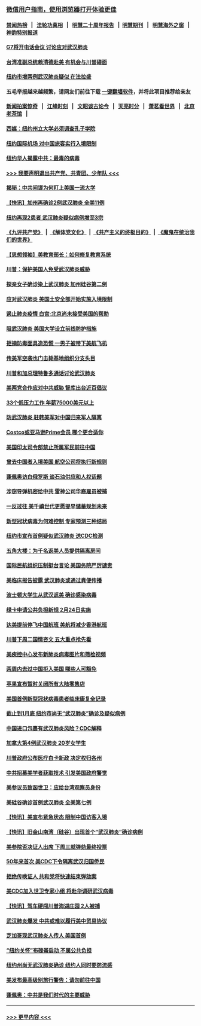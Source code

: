 ### [微信用户指南，使用浏览器打开体验更佳](https://github.com/gfw-breaker/banned-news1/blob/master/indexes/wechat-guide.md?t=0)
#### [禁闻热榜](热点新闻.md?t=0)  &nbsp;&nbsp;|&nbsp;&nbsp; [法轮功真相](https://github.com/gfw-breaker/truth/blob/master/README.md?t=0) &nbsp;&nbsp;|&nbsp;&nbsp; [明慧二十周年报告](https://github.com/gfw-breaker/mh-reports/blob/master/README.md?t=0) &nbsp;&nbsp;|&nbsp;&nbsp;[明慧期刊](https://github.com/gfw-breaker/mh-qikan) &nbsp;&nbsp;|&nbsp;&nbsp; [明慧海外之窗](https://github.com/gfw-breaker/mh-news/blob/master/README.md?t=0) &nbsp;&nbsp;|&nbsp;&nbsp; [神韵特别报道](https://github.com/gfw-breaker/mh-news/blob/master/shenyun.md?t=0)
#### [G7将开电话会议 讨论应对武汉肺炎](../pages/nsc412/n11841658.md?t=02032333) 
#### [台湾准副总统赖清德赴美 有机会与川普碰面](../pages/nsc412/n11841332.md?t=02032333) 
#### [纽约市增两例武汉肺炎疑似 在法拉盛](../pages/nsc412/n11840625.md?t=02032333) 
#### 五毛举报越来越频繁，请网友们前往下载 [一键翻墙软件](https://github.com/gfw-breaker/ssr-accounts)，并将此项目推荐给亲友
#### [新闻拍案惊奇](https://github.com/gfw-breaker/banned-news1/blob/master/pages/link4.md) &nbsp;&nbsp;|&nbsp;&nbsp; [江峰时刻](https://github.com/gfw-breaker/banned-news1/blob/master/pages/link4.md) &nbsp;&nbsp;|&nbsp;&nbsp; [文昭谈古论今](https://github.com/gfw-breaker/banned-news1/blob/master/pages/link4.md) &nbsp;&nbsp;|&nbsp;&nbsp; [天亮时分](https://github.com/gfw-breaker/banned-news1/blob/master/pages/link4.md) &nbsp;&nbsp;|&nbsp;&nbsp; [萧茗看世界](https://github.com/gfw-breaker/banned-news1/blob/master/pages/link4.md) &nbsp;&nbsp;|&nbsp;&nbsp; [北京老茶馆](https://github.com/gfw-breaker/banned-news1/blob/master/pages/link4.md) &nbsp;&nbsp;|&nbsp;&nbsp; 
#### [西媒：纽约州立大学必须调查孔子学院](../pages/nsc412/n11840637.md?t=02032333) 
#### [纽约国际机场  对中国旅客实行入境限制](../pages/nsc412/n11840619.md?t=02032333) 
#### [纽约华人揭露中共：最毒的病毒](../pages/nsc412/n11840631.md?t=02032333) 
#### [>>> 我要声明退出共产党、共青团、少年队 <<<](https://github.com/begood0513/goodnews/blob/master/quit/letter.md) 
#### [揭秘：中共间谍为何盯上美国一流大学](../pages/nsc412/n11840270.md?t=02032333) 
#### [【快讯】加州再确诊2例武汉肺炎 全美11例](../pages/nsc412/n11840339.md?t=02032333) 
#### [纽约再现2患者 武汉肺炎疑似病例增至3宗](../pages/nsc412/n11840010.md?t=02032333) 
#### [《九评共产党》](https://github.com/begood0513/9ping.md/blob/master/README.md) &nbsp;|&nbsp; [《解体党文化》](../../../../jtdwh.md/blob/master/README.md)  &nbsp;|&nbsp; [《共产主义的终极目的》](../../../../gczydzjmd.md/blob/master/README.md) &nbsp;|&nbsp; [《魔鬼在统治我们的世界》](../../../../mgztzwmdsj.md/blob/master/README.md) 
#### [【思想领袖】美教育部长：如何修复教育系统](../pages/nsc412/n11690865.md?t=02032333) 
#### [川普：保护美国人免受武汉肺炎威胁](../pages/nsc412/n11839718.md?t=02032333) 
#### [探亲女子确诊染上武汉肺炎 加州硅谷第二例](../pages/nsc412/n11839784.md?t=02032333) 
#### [应对武汉肺炎 美国土安全部开始实施入境限制](../pages/nsc412/n11839729.md?t=02032333) 
#### [遏止肺炎疫情 白宫:北京尚未接受美国的帮助](../pages/nsc412/n11839660.md?t=02032333) 
#### [阻武汉肺炎 美国大学设立前线防护措施](../pages/nsc412/n11839479.md?t=02032333) 
#### [拒摘防毒面具造恐慌 一男子被带下美航飞机](../pages/nsc412/n11839455.md?t=02032333) 
#### [传美军空袭也门击毙基地组织分支头目](../pages/nsc412/n11839210.md?t=02032333) 
#### [川普和加总理特鲁多通话讨论武汉肺炎](../pages/nsc412/n11839128.md?t=02032333) 
#### [美两党合作应对中共威胁 智库出台近百倡议](../pages/nsc412/n11838437.md?t=02032333) 
#### [33个低压力工作 年薪75000美元以上](../pages/nsc412/n11834441.md?t=02032333) 
#### [防武汉肺炎 驻韩美军对中国归来军人隔离](../pages/nsc412/n11838970.md?t=02032333) 
#### [Costco或亚马逊Prime会员 哪个更合适你](../pages/nsc412/n11834459.md?t=02032333) 
#### [美国印太司令部禁止所属军民前往中国](../pages/nsc412/n11838418.md?t=02032333) 
#### [曾去中国者入境美国 航空公司将执行新规则](../pages/nsc412/n11838375.md?t=02032333) 
#### [蓬佩奥访白俄罗斯 谈石油供应和人权话题](../pages/nsc412/n11838242.md?t=02032333) 
#### [涉窃导弹机密给中共 雷神公司华裔雇员被捕](../pages/nsc412/n11838129.md?t=02032333) 
#### [一反过往 美千禧世代更愿提早储蓄规划未来](../pages/nsc412/n11837601.md?t=02032333) 
#### [新型冠状病毒为何难控制 专家预测三种结局](../pages/nsc412/n11838002.md?t=02032333) 
#### [纽约市宣布首例疑似武汉肺炎 送CDC检测](../pages/nsc412/n11837852.md?t=02032333) 
#### [五角大楼：为千名返美人员提供隔离房间](../pages/nsc412/n11837831.md?t=02032333) 
#### [国际民航组织压制挺台言论 美国务院严厉谴责](../pages/nsc412/n11837791.md?t=02032333) 
#### [美临床报告披露 武汉肺炎或通过粪便传播](../pages/nsc412/n11837626.md?t=02032333) 
#### [波士顿大学生从武汉返美 确诊感染病毒](../pages/nsc412/n11837580.md?t=02032333) 
#### [绿卡申请公共负担新规 2月24日实施](../pages/nsc412/n11836634.md?t=02032333) 
#### [达美提前停飞中国航班 美航将减少香港航班](../pages/nsc412/n11837649.md?t=02032333) 
#### [川普下周二国情咨文 五大重点抢先看](../pages/nsc412/n11837512.md?t=02032333) 
#### [美疾控中心发布新肺炎病毒图片和筛检视频](../pages/nsc412/n11837491.md?t=02032333) 
#### [两周内去过中国拒入美国 哪些人可豁免](../pages/nsc412/n11837400.md?t=02032333) 
#### [苹果宣布暂时关闭所有大陆零售店](../pages/nsc412/n11837097.md?t=02032333) 
#### [美国首例新型冠状病毒患者临床康复全记录](../pages/nsc412/n11836513.md?t=02032333) 
#### [截止到1月底  纽约市尚无“武汉肺炎”确诊及疑似病例](../pages/nsc412/n11836657.md?t=02032333) 
#### [中国进口包裹有武汉肺炎风险？CDC解释](../pages/nsc412/n11836321.md?t=02032333) 
#### [加拿大第4例武汉肺炎 20岁女学生](../pages/nsc412/n11836537.md?t=02032333) 
#### [川普政府公布医疗白卡新政 决定权归各州](../pages/nsc412/n11836336.md?t=02032333) 
#### [中共招募美学者获取技术 引发美国政府警觉](../pages/nsc412/n11836277.md?t=02032333) 
#### [美参议员致函世卫：应给台湾观察员身份](../pages/nsc412/n11836183.md?t=02032333) 
#### [美硅谷确诊首例武汉肺炎 全美第七例](../pages/nsc412/n11836093.md?t=02032333) 
#### [【快讯】美宣布紧急状态 限制中国访客入境](../pages/nsc412/n11836030.md?t=02032333) 
#### [【快讯】旧金山南湾（硅谷）出现首个“武汉肺炎”确诊病例](../pages/nsc412/n11836084.md?t=02032333) 
#### [美参院否决证人出席 下周三就弹劾最终投票](../pages/nsc412/n11835900.md?t=02032333) 
#### [50年来首次 美CDC下令隔离武汉归国侨民](../pages/nsc412/n11835854.md?t=02032333) 
#### [拒绝传唤证人 共和党将快速结束弹劾案](../pages/nsc412/n11835573.md?t=02032333) 
#### [美CDC加入世卫专家小组 将赴华调研武汉病毒](../pages/nsc412/n11835584.md?t=02032333) 
#### [【快讯】驾车硬闯川普海湖庄园 2人被捕](../pages/nsc412/n11835785.md?t=02032333) 
#### [武汉肺炎爆发 中共或难以履行美中贸易协议](../pages/nsc412/n11834752.md?t=02032333) 
#### [芝加哥现武汉肺炎人传人 美国首例](../pages/nsc412/n11834730.md?t=02032333) 
#### [“纽约关怀”布碌崙启动  不属公共负担](../pages/nsc412/n11834269.md?t=02032333) 
#### [纽约州尚无武汉肺炎确诊  纽约人同时要防流感](../pages/nsc412/n11834247.md?t=02032333) 
#### [美发布最高级别旅行警告：请勿前往中国](../pages/nsc412/n11834038.md?t=02032333) 
#### [蓬佩奥：中共是我们时代的主要威胁](../pages/nsc412/n11833434.md?t=02032333) 

----
#### [ >>> 更早内容 <<< ](../indexes/nsc412-earlier.md)
